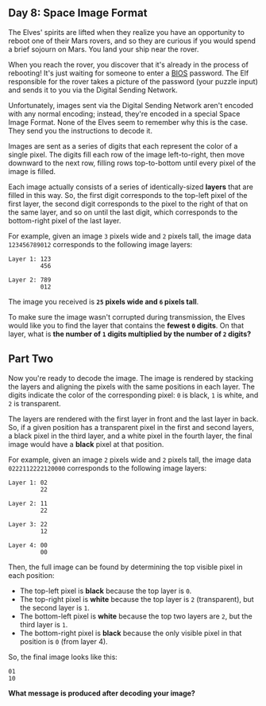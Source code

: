 ## Day 8: Space Image Format

The Elves' spirits are lifted when they realize you have an opportunity to reboot one of their Mars rovers, and so they are curious if you would spend a brief sojourn on Mars. You land your ship near the rover.

When you reach the rover, you discover that it's already in the process of rebooting! It's just waiting for someone to enter a [BIOS](https://en.wikipedia.org/wiki/BIOS) password. The Elf responsible for the rover takes a picture of the password (your puzzle input) and sends it to you via the Digital Sending Network.

Unfortunately, images sent via the Digital Sending Network aren't encoded with any normal encoding; instead, they're encoded in a special Space Image Format. None of the Elves seem to remember why this is the case. They send you the instructions to decode it.

Images are sent as a series of digits that each represent the color of a single pixel. The digits fill each row of the image left-to-right, then move downward to the next row, filling rows top-to-bottom until every pixel of the image is filled.

Each image actually consists of a series of identically-sized __layers__ that are filled in this way. So, the first digit corresponds to the top-left pixel of the first layer, the second digit corresponds to the pixel to the right of that on the same layer, and so on until the last digit, which corresponds to the bottom-right pixel of the last layer.

For example, given an image `3` pixels wide and `2` pixels tall, the image data `123456789012` corresponds to the following image layers:

    Layer 1: 123
             456
    
    Layer 2: 789
             012
    

The image you received is __`25` pixels wide and `6` pixels tall__.

To make sure the image wasn't corrupted during transmission, the Elves would like you to find the layer that contains the __fewest `0` digits__. On that layer, what is __the number of `1` digits multiplied by the number of `2` digits?__

## Part Two

Now you're ready to decode the image. The image is rendered by stacking the layers and aligning the pixels with the same positions in each layer. The digits indicate the color of the corresponding pixel: `0` is black, `1` is white, and `2` is transparent.

The layers are rendered with the first layer in front and the last layer in back. So, if a given position has a transparent pixel in the first and second layers, a black pixel in the third layer, and a white pixel in the fourth layer, the final image would have a __black__ pixel at that position.

For example, given an image `2` pixels wide and `2` pixels tall, the image data `0222112222120000` corresponds to the following image layers:

    Layer 1: 02
             22
    
    Layer 2: 11
             22
    
    Layer 3: 22
             12
    
    Layer 4: 00
             00
    

Then, the full image can be found by determining the top visible pixel in each position:

*   The top-left pixel is __black__ because the top layer is `0`.
*   The top-right pixel is __white__ because the top layer is `2` (transparent), but the second layer is `1`.
*   The bottom-left pixel is __white__ because the top two layers are `2`, but the third layer is `1`.
*   The bottom-right pixel is __black__ because the only visible pixel in that position is `0` (from layer 4).

So, the final image looks like this:

    01
    10
    

__What message is produced after decoding your image?__
